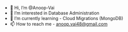 - 👋 Hi, I’m @Anoop-Vai
- 👀 I’m interested in Database Administration
- 🌱 I’m currently learning - Cloud Migrations (MongoDB)
- 📫 How to reach me - anoop.vai48@gmail.com

<!---
Anoop-Vai/Anoop-Vai is a ✨ special ✨ repository because its `README.md` (this file) appears on your GitHub profile.
You can click the Preview link to take a look at your changes.
--->
